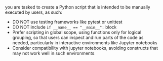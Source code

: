 you are tasked to create a Python script that is intended to be manually executed by users, as such:
- DO NOT use testing frameworks like pytest or unittest
- DO NOT include `if __name__ == "__main__":` block
- Prefer scripting in global scope, using functions only for logical grouping, so that users can inspect and run parts of the code as needed, particularly in interactive environments like Jupyter notebooks
- Consider compatibility with jupyter notebooks, avoiding constructs that may not work well in such environments